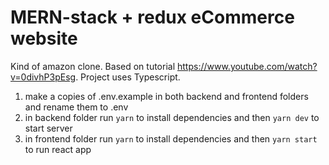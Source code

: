 # MERN-stack + redux eCommerce website
Kind of amazon clone. Based on tutorial https://www.youtube.com/watch?v=0divhP3pEsg. Project uses Typescript.

1. make a copies of .env.example in both backend and frontend folders and rename them to .env
1. in backend folder run `yarn` to install dependencies and then `yarn dev` to start server
1. in frontend folder run `yarn` to install dependencies and then `yarn start` to run react app